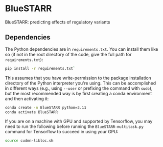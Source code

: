 # BlueSTARR
BlueSTARR: predicting effects of regulatory variants

## Dependencies

The Python dependencies are in `requirements.txt`. You can install them like so (if not in the root directory of the code, give the full path for `requirements.txt`):
```sh
pip install -r requirements.txt`
```

This assumes that you have write-permission to the package installation directory of the Python interpreter you're using. This can be accomplished in different ways (e.g., using `--user` or prefixing the command with `sudo`), but the most recommended way is by first creating a conda environment and then activating it:
```sh
conda create -n BlueSTARR python=3.11
conda activate BlueSTARR
```

If you are on a machine with GPU and supported by Tensorflow, you may need to run the following before running the `BlueSTARR-multitask.py` command for Tensorflow to succeed in using your GPU:
```sh
source cudnn-libloc.sh
```
